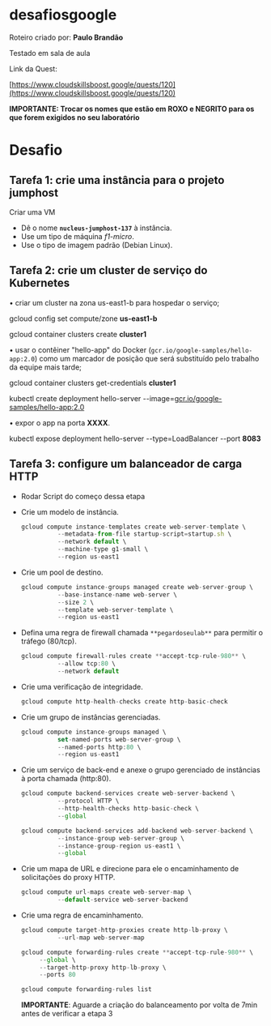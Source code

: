 # desafiosgoogle

Roteiro criado por: **Paulo Brandão**

Testado em sala de aula

Link da Quest:

[https://www.cloudskillsboost.google/quests/120](https://www.cloudskillsboost.google/quests/120)

**IMPORTANTE: Trocar os nomes que estão em ROXO e NEGRITO para os que forem exigidos no seu laboratório**

# Desafio

## ****Tarefa 1: crie uma instância para o projeto jumphost****

Criar uma VM

- Dê o nome **`nucleus-jumphost-137`** à instância.
- Use um tipo de máquina *f1-micro*.
- Use o tipo de imagem padrão (Debian Linux).

## ****Tarefa 2: crie um cluster de serviço do Kubernetes****

• criar um cluster na zona us-east1-b para hospedar o serviço;

gcloud config set compute/zone **us-east1-b**

gcloud container clusters create **cluster1**

• usar o contêiner "hello-app" do Docker (`gcr.io/google-samples/hello-app:2.0`) como um marcador de posição que será substituído pelo trabalho da equipe mais tarde;

gcloud container clusters get-credentials **cluster1** 

kubectl create deployment hello-server --image=[gcr.io/google-samples/hello-app:2.0](http://gcr.io/google-samples/hello-app:2.0)

• expor o app na porta **XXXX**.

kubectl expose deployment hello-server --type=LoadBalancer --port **8083**

## ****Tarefa 3: configure um balanceador de carga HTTP****

- Rodar Script do começo dessa etapa
    
    
- Crie um modelo de instância.
    
    ```jsx
    gcloud compute instance-templates create web-server-template \
              --metadata-from-file startup-script=startup.sh \
              --network default \
              --machine-type g1-small \
              --region us-east1
    ```
    
- Crie um pool de destino.
    
    ```jsx
    gcloud compute instance-groups managed create web-server-group \
              --base-instance-name web-server \
              --size 2 \
              --template web-server-template \
              --region us-east1
    ```
    
- Defina uma regra de firewall chamada `**pegardoseulab**` para permitir o tráfego (80/tcp).
    
    ```jsx
    gcloud compute firewall-rules create **accept-tcp-rule-980** \
              --allow tcp:80 \
              --network default
    
    ```
    
- Crie uma verificação de integridade.
    
    ```jsx
    gcloud compute http-health-checks create http-basic-check
    ```
    
- Crie um grupo de instâncias gerenciadas.
    
    ```jsx
    gcloud compute instance-groups managed \
              set-named-ports web-server-group \
              --named-ports http:80 \
              --region us-east1
    ```
    

- Crie um serviço de back-end e anexe o grupo gerenciado de instâncias à porta chamada (http:80).
    
    ```jsx
    gcloud compute backend-services create web-server-backend \
              --protocol HTTP \
              --http-health-checks http-basic-check \
              --global
    ```
    
    ```jsx
    gcloud compute backend-services add-backend web-server-backend \
              --instance-group web-server-group \
              --instance-group-region us-east1 \
              --global
    ```
    

- Crie um mapa de URL e direcione para ele o encaminhamento de solicitações do proxy HTTP.
    
    ```jsx
    gcloud compute url-maps create web-server-map \
              --default-service web-server-backend
    ```
    
- Crie uma regra de encaminhamento.
    
    ```jsx
    gcloud compute target-http-proxies create http-lb-proxy \
              --url-map web-server-map
    ```
    
    ```jsx
    gcloud compute forwarding-rules create **accept-tcp-rule-980** \
         --global \
         --target-http-proxy http-lb-proxy \
         --ports 80
    ```
    
    ```jsx
    gcloud compute forwarding-rules list
    ```
    
    **IMPORTANTE**: Aguarde a criação do balanceamento por volta de 7min antes de verificar a etapa 3
